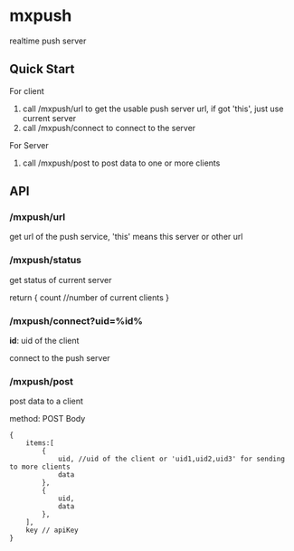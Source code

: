 # mxpush

realtime push server

## Quick Start

For client

1. call /mxpush/url to get the usable push server url, if got 'this', just use current server
2. call /mxpush/connect to connect to the server

For Server

1. call /mxpush/post to post data to one or more clients

## API

### /mxpush/url

get url of the push service, 'this' means this server or other url

### /mxpush/status

get status of current server

return
{
count //number of current clients
}

### /mxpush/connect?uid=%id%

**id**: uid of the client

connect to the push server

### /mxpush/post

post data to a client

method: POST
Body

```
{
    items:[
        {
            uid, //uid of the client or 'uid1,uid2,uid3' for sending to more clients
            data
        },
        {
            uid,
            data
        },
    ],
    key // apiKey
}
```
